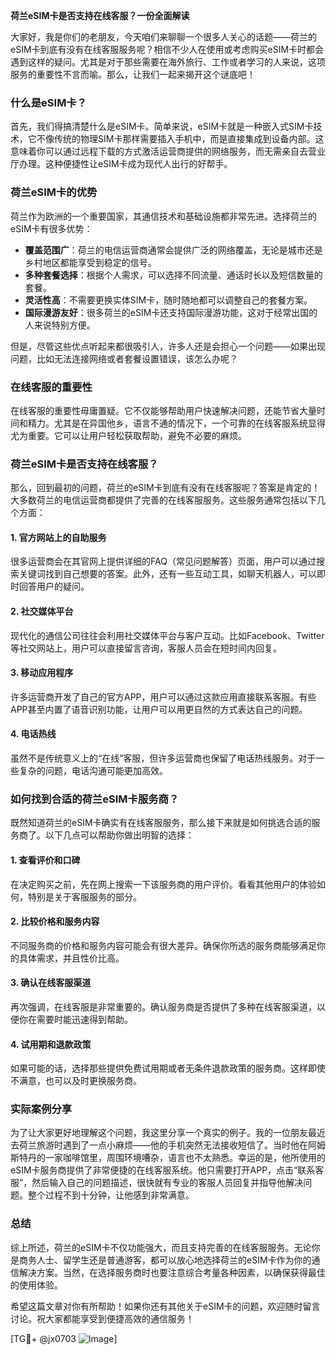 **荷兰eSIM卡是否支持在线客服？一份全面解读**

大家好，我是你们的老朋友，今天咱们来聊聊一个很多人关心的话题——荷兰的eSIM卡到底有没有在线客服服务呢？相信不少人在使用或考虑购买eSIM卡时都会遇到这样的疑问。尤其是对于那些需要在海外旅行、工作或者学习的人来说，这项服务的重要性不言而喻。那么，让我们一起来揭开这个谜底吧！

### 什么是eSIM卡？

首先，我们得搞清楚什么是eSIM卡。简单来说，eSIM卡就是一种嵌入式SIM卡技术，它不像传统的物理SIM卡那样需要插入手机中，而是直接集成到设备内部。这意味着你可以通过远程下载的方式激活运营商提供的网络服务，而无需亲自去营业厅办理。这种便捷性让eSIM卡成为现代人出行的好帮手。

### 荷兰eSIM卡的优势

荷兰作为欧洲的一个重要国家，其通信技术和基础设施都非常先进。选择荷兰的eSIM卡有很多优势：

- **覆盖范围广**：荷兰的电信运营商通常会提供广泛的网络覆盖，无论是城市还是乡村地区都能享受到稳定的信号。
- **多种套餐选择**：根据个人需求，可以选择不同流量、通话时长以及短信数量的套餐。
- **灵活性高**：不需要更换实体SIM卡，随时随地都可以调整自己的套餐方案。
- **国际漫游友好**：很多荷兰的eSIM卡还支持国际漫游功能，这对于经常出国的人来说特别方便。

但是，尽管这些优点听起来都很吸引人，许多人还是会担心一个问题——如果出现问题，比如无法连接网络或者套餐设置错误，该怎么办呢？

### 在线客服的重要性

在线客服的重要性毋庸置疑。它不仅能够帮助用户快速解决问题，还能节省大量时间和精力。尤其是在异国他乡，语言不通的情况下，一个可靠的在线客服系统显得尤为重要。它可以让用户轻松获取帮助，避免不必要的麻烦。

### 荷兰eSIM卡是否支持在线客服？

那么，回到最初的问题，荷兰的eSIM卡到底有没有在线客服呢？答案是肯定的！大多数荷兰的电信运营商都提供了完善的在线客服服务。这些服务通常包括以下几个方面：

#### 1. **官方网站上的自助服务**
   很多运营商会在其官网上提供详细的FAQ（常见问题解答）页面，用户可以通过搜索关键词找到自己想要的答案。此外，还有一些互动工具，如聊天机器人，可以即时回答用户的疑问。

#### 2. **社交媒体平台**
   现代化的通信公司往往会利用社交媒体平台与客户互动。比如Facebook、Twitter等社交网站上，用户可以直接留言咨询，客服人员会在短时间内回复。

#### 3. **移动应用程序**
   许多运营商开发了自己的官方APP，用户可以通过这款应用直接联系客服。有些APP甚至内置了语音识别功能，让用户可以用更自然的方式表达自己的问题。

#### 4. **电话热线**
   虽然不是传统意义上的“在线”客服，但许多运营商也保留了电话热线服务。对于一些复杂的问题，电话沟通可能更加高效。

### 如何找到合适的荷兰eSIM卡服务商？

既然知道荷兰的eSIM卡确实有在线客服服务，那么接下来就是如何挑选合适的服务商了。以下几点可以帮助你做出明智的选择：

#### 1. **查看评价和口碑**
   在决定购买之前，先在网上搜索一下该服务商的用户评价。看看其他用户的体验如何，特别是关于客服服务的部分。

#### 2. **比较价格和服务内容**
   不同服务商的价格和服务内容可能会有很大差异。确保你所选的服务商能够满足你的具体需求，并且性价比高。

#### 3. **确认在线客服渠道**
   再次强调，在线客服是非常重要的。确认服务商是否提供了多种在线客服渠道，以便你在需要时能迅速得到帮助。

#### 4. **试用期和退款政策**
   如果可能的话，选择那些提供免费试用期或者无条件退款政策的服务商。这样即使不满意，也可以及时更换服务商。

### 实际案例分享

为了让大家更好地理解这个问题，我这里分享一个真实的例子。我的一位朋友最近去荷兰旅游时遇到了一点小麻烦——他的手机突然无法接收短信了。当时他在阿姆斯特丹的一家咖啡馆里，周围环境嘈杂，语言也不太熟悉。幸运的是，他所使用的eSIM卡服务商提供了非常便捷的在线客服系统。他只需要打开APP，点击“联系客服”，然后输入自己的问题描述，很快就有专业的客服人员回复并指导他解决问题。整个过程不到十分钟，让他感到非常满意。

### 总结

综上所述，荷兰的eSIM卡不仅功能强大，而且支持完善的在线客服服务。无论你是商务人士、留学生还是普通游客，都可以放心地选择荷兰的eSIM卡作为你的通信解决方案。当然，在选择服务商时也要注意综合考量各种因素，以确保获得最佳的使用体验。

希望这篇文章对你有所帮助！如果你还有其他关于eSIM卡的问题，欢迎随时留言讨论。祝大家都能享受到便捷高效的通信服务！

[TG💪+ @jx0703 ![Image](https://github.com/user-attachments/assets/dbca1d08-cadb-493c-b0ec-ad6f7a83f270)]